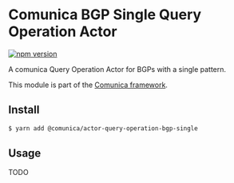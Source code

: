 # Comunica BGP Single Query Operation Actor

[![npm version](https://badge.fury.io/js/%40comunica%2Factor-query-operation-bgp-single.svg)](https://www.npmjs.com/package/@comunica/actor-query-operation-bgp-single)

A comunica Query Operation Actor for BGPs with a single pattern.

This module is part of the [Comunica framework](https://github.com/comunica/comunica).

## Install

```bash
$ yarn add @comunica/actor-query-operation-bgp-single
```

## Usage

TODO

